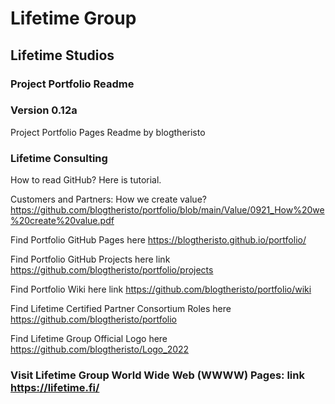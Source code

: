 # Lifetime Group

## Lifetime Studios

### Project Portfolio Readme

### Version 0.12a

Project Portfolio Pages Readme
by blogtheristo

### Lifetime Consulting

How to read GitHub?
Here is tutorial.

Customers and Partners: How we create value? <https://github.com/blogtheristo/portfolio/blob/main/Value/0921_How%20we%20create%20value.pdf>

Find Portfolio GitHub Pages here <https://blogtheristo.github.io/portfolio/>

Find Portfolio GitHub Projects here link <https://github.com/blogtheristo/portfolio/projects>

Find Portfolio Wiki here link <https://github.com/blogtheristo/portfolio/wiki>

Find Lifetime Certified Partner Consortium Roles here <https://github.com/blogtheristo/portfolio>

Find Lifetime Group Official Logo here <https://github.com/blogtheristo/Logo_2022>

### Visit Lifetime Group World Wide Web (WWWW) Pages: link <https://lifetime.fi/>
